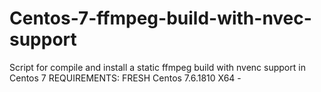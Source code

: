 # Centos-7-ffmpeg-build-with-nvec-support
Script for compile and install a static ffmpeg build with nvenc support in Centos 7
REQUIREMENTS: 
FRESH Centos 7.6.1810 X64 - 
